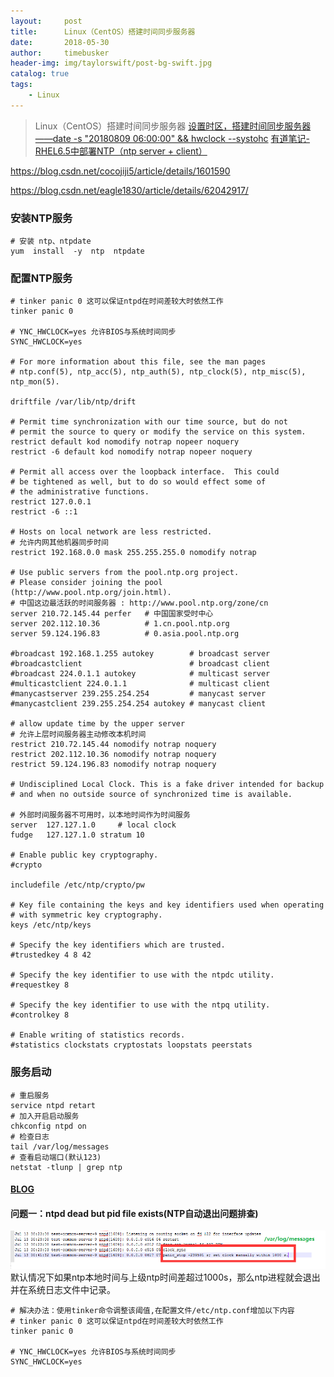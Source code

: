 ```yaml
---
layout:     post
title:      Linux（CentOS）搭建时间同步服务器
date:       2018-05-30
author:     timebusker
header-img: img/taylorswift/post-bg-swift.jpg
catalog: true
tags:
    - Linux
---
```


> Linux（CentOS）搭建时间同步服务器
> [设置时区，搭建时间同步服务器——date -s "20180809 06:00:00" && hwclock --systohc](https://www.cnblogs.com/boshen-hzb/p/6269378.html) 
> [有道笔记-RHEL6.5中部署NTP（ntp server + client）](http://note.youdao.com/noteshare?id=9cdf4d6be8e8a0d28611b3f64579a718)

https://blog.csdn.net/cocojiji5/article/details/1601590  

https://blog.csdn.net/eagle1830/article/details/62042917/

### 安装NTP服务   
```
# 安装 ntp、ntpdate
yum  install  -y  ntp  ntpdate
```

### 配置NTP服务
```  
# tinker panic 0 这可以保证ntpd在时间差较大时依然工作
tinker panic 0

# YNC_HWCLOCK=yes 允许BIOS与系统时间同步
SYNC_HWCLOCK=yes

# For more information about this file, see the man pages
# ntp.conf(5), ntp_acc(5), ntp_auth(5), ntp_clock(5), ntp_misc(5), ntp_mon(5).

driftfile /var/lib/ntp/drift

# Permit time synchronization with our time source, but do not
# permit the source to query or modify the service on this system.
restrict default kod nomodify notrap nopeer noquery
restrict -6 default kod nomodify notrap nopeer noquery

# Permit all access over the loopback interface.  This could
# be tightened as well, but to do so would effect some of
# the administrative functions.
restrict 127.0.0.1
restrict -6 ::1

# Hosts on local network are less restricted.
# 允许内网其他机器同步时间
restrict 192.168.0.0 mask 255.255.255.0 nomodify notrap

# Use public servers from the pool.ntp.org project.
# Please consider joining the pool (http://www.pool.ntp.org/join.html).
# 中国这边最活跃的时间服务器 : http://www.pool.ntp.org/zone/cn
server 210.72.145.44 perfer   # 中国国家受时中心
server 202.112.10.36          # 1.cn.pool.ntp.org
server 59.124.196.83          # 0.asia.pool.ntp.org

#broadcast 192.168.1.255 autokey        # broadcast server
#broadcastclient                        # broadcast client
#broadcast 224.0.1.1 autokey            # multicast server
#multicastclient 224.0.1.1              # multicast client
#manycastserver 239.255.254.254         # manycast server
#manycastclient 239.255.254.254 autokey # manycast client

# allow update time by the upper server
# 允许上层时间服务器主动修改本机时间
restrict 210.72.145.44 nomodify notrap noquery
restrict 202.112.10.36 nomodify notrap noquery
restrict 59.124.196.83 nomodify notrap noquery

# Undisciplined Local Clock. This is a fake driver intended for backup
# and when no outside source of synchronized time is available. 

# 外部时间服务器不可用时，以本地时间作为时间服务
server  127.127.1.0     # local clock
fudge   127.127.1.0 stratum 10

# Enable public key cryptography.
#crypto

includefile /etc/ntp/crypto/pw

# Key file containing the keys and key identifiers used when operating
# with symmetric key cryptography. 
keys /etc/ntp/keys

# Specify the key identifiers which are trusted.
#trustedkey 4 8 42

# Specify the key identifier to use with the ntpdc utility.
#requestkey 8

# Specify the key identifier to use with the ntpq utility.
#controlkey 8

# Enable writing of statistics records.
#statistics clockstats cryptostats loopstats peerstats
```

### 服务启动  
```
# 重启服务
service ntpd retart
# 加入开启启动服务
chkconfig ntpd on
# 检查日志
tail /var/log/messages 
# 查看启动端口(默认123)
netstat -tlunp | grep ntp 
``` 

#### [BLOG](http://blog.sina.com.cn/s/blog_bf9b14b20102x19k.html)

#### 问题一：ntpd dead but pid file exists(NTP自动退出问题排查)  
![image](/img/liunx/practice/1.png)   
默认情况下如果ntp本地时间与上级ntp时间差超过1000s，那么ntp进程就会退出并在系统日志文件中记录。    
```
# 解决办法：使用tinker命令调整该阈值,在配置文件/etc/ntp.conf增加以下内容
# tinker panic 0 这可以保证ntpd在时间差较大时依然工作
tinker panic 0

# YNC_HWCLOCK=yes 允许BIOS与系统时间同步
SYNC_HWCLOCK=yes
```   